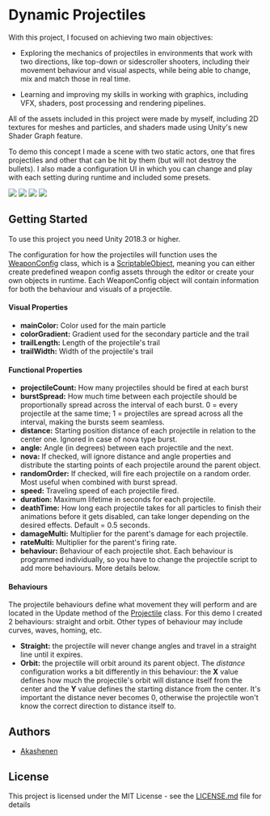 # Dynamic Projectiles

With this project, I focused on achieving two main objectives:

* Exploring the mechanics of projectiles in environments that work with two directions, like top-down or sidescroller shooters, including their movement behaviour and visual aspects, while being able to change, mix and match those in real time.
  
* Learning and improving my skills in working with graphics, including VFX, shaders, post processing and rendering pipelines.

All of the assets included in this project were made by myself, including 2D textures for meshes and particles, and shaders made using Unity's new Shader Graph feature.

To demo this concept I made a scene with two static actors, one that fires projectiles and other that can be hit by them (but will not destroy the bullets). I also made a configuration UI in which you can change and play with each setting during runtime and included some presets.
  
![](https://github.com/akashenen/dynamic-projectiles/blob/master/Gifs/Preset_A.gif) ![](https://github.com/akashenen/dynamic-projectiles/blob/master/Gifs/Gifs/Preset_B.gif)
![](https://github.com/akashenen/dynamic-projectiles/blob/master/Gifs/Gifs/Preset_C.gif) ![](https://github.com/akashenen/dynamic-projectiles/blob/master/Gifs/Gifs/Preset_D.gif)

## Getting Started

To use this project you need Unity 2018.3 or higher. 

The configuration for how the projectiles will function uses the [WeaponConfig](https://github.com/akashenen/dynamic-projectiles/blob/master/Assets/Scripts/WeaponConfig.cs) class, which is a [ScriptableObject](https://docs.unity3d.com/ScriptReference/ScriptableObject.html), meaning you can either create predefined weapon config assets through the editor or create your own objects in runtime. Each WeaponConfig object will contain information for both the behaviour and visuals of a projectile.

#### Visual Properties
* **mainColor:** Color used for the main particle
* **colorGradient:** Gradient used for the secondary particle and the trail
* **trailLength:** Length of the projectile's trail
* **trailWidth:** Width of the projectile's trail

#### Functional Properties
* **projectileCount:** How many projectiles should be fired at each burst
* **burstSpread:** How much time between each projectile should be proportionally spread across the interval of each burst. 0 = every projectile at the same time; 1 = projectiles are spread across all the interval, making the bursts seem seamless.
* **distance:** Starting position distance of each projectile in relation to the center one. Ignored in case of nova type burst.
* **angle:** Angle (in degrees) between each projectile and the next.
* **nova:** If checked, will ignore distance and angle properties and distribute the starting points of each projectile around the parent object.
* **randomOrder:** If checked, will fire each projectile on a random order. Most useful when combined with burst spread.
* **speed:** Traveling speed of each projectile fired.
* **duration:** Maximum lifetime in seconds for each projectile.
* **deathTime:** How long each projectile takes for all particles to finish their animations before it gets disabled, can take longer depending on the desired effects. Default = 0.5 seconds.
* **damageMulti:** Multiplier for the parent's damage for each projectile.
* **rateMulti:** Multiplier for the parent's firing rate.
* **behaviour:** Behaviour of each projectile shot. Each behaviour is programmed individually, so you have to change the projectile script to add more behaviours. More details below.

#### Behaviours

The projectile behaviours define what movement they will perform and are located in the Update method of the [Projectile](https://github.com/akashenen/dynamic-projectiles/blob/master/Assets/Scripts/Projectile.cs) class. For this demo I created 2 behaviours: straight and orbit. Other types of behaviour may include curves, waves, homing, etc.

* **Straight:** the projectile will never change angles and travel in a straight line until it expires.
* **Orbit:** the projectile will orbit around its parent object. The *distance* configuration works a bit differently in this behaviour: the **X** value defines how much the projectile's orbit will distance itself from the center and the **Y** value defines the starting distance from the center. It's important the distance never becomes 0, otherwise the projectile won't know the correct direction to distance itself to.

## Authors

* [Akashenen](https://github.com/akashenen/)

## License

This project is licensed under the MIT License - see the [LICENSE.md](LICENSE.md) file for details

